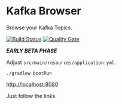 # Kafka Browser

Browse your Kafka Topics.

[![Build Status](https://travis-ci.org/markush81/kafka-browser.svg?branch=master)](https://travis-ci.org/markush81/kafka-browser) [![Quality Gate](https://sonarqube.com/api/badges/gate?key=markush81.net.mh.kafkabrowser)](https://sonarqube.com/dashboard/index/markush81.net.mh.kafkabrowser)

***EARLY BETA PHASE***

Adjust `src/main/resources/application.yml`.

```
./gradlew bootRun
```

[http://localhost:8080](http://localhost:8080)

Just follow the links.